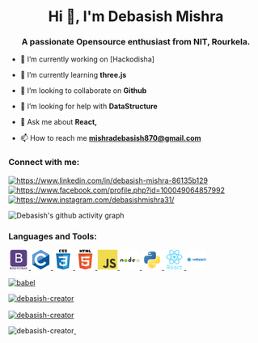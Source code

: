 

<h1 align="center">Hi 👋, I'm Debasish Mishra</h1>
<h3 align="center">A passionate Opensource enthusiast from NIT, Rourkela.</h3>



- 🔭 I’m currently working on [Hackodisha]

- 🌱 I’m currently learning **three.js**

- 👯 I’m looking to collaborate on **Github**

- 🤝 I’m looking for help with **DataStructure**

- 💬 Ask me about **React,**

- 📫 How to reach me **mishradebasish870@gmail.com**

<h3 align="left">Connect with me:</h3>
<p align="left">
<a href="https://www.linkedin.com/in/debasish870" target="blank"><img align="center" src="https://raw.githubusercontent.com/rahuldkjain/github-profile-readme-generator/master/src/images/icons/Social/linked-in-alt.svg" alt="https://www.linkedin.com/in/debasish-mishra-86135b129" height="30" width="40" /></a>
<a href="https://www.facebook.com/debasish870" target="blank"><img align="center" src="https://raw.githubusercontent.com/rahuldkjain/github-profile-readme-generator/master/src/images/icons/Social/facebook.svg" alt="https://www.facebook.com/profile.php?id=100049064857992" height="30" width="40" /></a>
<a href="https://www.instagram.com/debasishmishra31/" target="blank"><img align="center" src="https://raw.githubusercontent.com/rahuldkjain/github-profile-readme-generator/master/src/images/icons/Social/instagram.svg" alt="https://www.instagram.com/debasishmishra31/" height="30" width="40" /></a>
</p>


![Debasish's github activity graph](https://activity-graph.herokuapp.com/graph?username=debasish-creator&theme=react-dark&hide_border=true&area=true)


<h3 align="left">Languages and Tools:</h3>
</a> <a href="https://getbootstrap.com" target="_blank"> <img src="https://raw.githubusercontent.com/devicons/devicon/master/icons/bootstrap/bootstrap-plain-wordmark.svg" alt="bootstrap" width="40" height="40"/> </a> <a href="https://www.cprogramming.com/" target="_blank"> <img src="https://raw.githubusercontent.com/devicons/devicon/master/icons/c/c-original.svg" alt="c" width="40" height="40"/> </a> <a href="https://www.w3schools.com/css/" target="_blank"> <img src="https://raw.githubusercontent.com/devicons/devicon/master/icons/css3/css3-original-wordmark.svg" alt="css3" width="40" height="40"/> </a> <a href="https://www.w3.org/html/" target="_blank"> <img src="https://raw.githubusercontent.com/devicons/devicon/master/icons/html5/html5-original-wordmark.svg" alt="html5" width="40" height="40"/> </a> <a href="https://developer.mozilla.org/en-US/docs/Web/JavaScript" target="_blank"> <img src="https://raw.githubusercontent.com/devicons/devicon/master/icons/javascript/javascript-original.svg" alt="javascript" width="40" height="40"/> </a> <a href="https://nodejs.org" target="_blank"> <img src="https://raw.githubusercontent.com/devicons/devicon/master/icons/nodejs/nodejs-original-wordmark.svg" alt="nodejs" width="40" height="40"/> </a> <a href="https://www.python.org" target="_blank"> <img src="https://raw.githubusercontent.com/devicons/devicon/master/icons/python/python-original.svg" alt="python" width="40" height="40"/> </a> <a href="https://reactjs.org/" target="_blank"> <img src="https://raw.githubusercontent.com/devicons/devicon/master/icons/react/react-original-wordmark.svg" alt="react" width="40" height="40"/> </a> <a href="https://webpack.js.org" target="_blank"> <img src="https://raw.githubusercontent.com/devicons/devicon/d00d0969292a6569d45b06d3f350f463a0107b0d/icons/webpack/webpack-original-wordmark.svg" alt="webpack" width="40" height="40"/> </a> </p>
<p align="left"> <a href="https://babeljs.io/" target="_blank"> <img src="https://www.vectorlogo.zone/logos/babeljs/babeljs-icon.svg" alt="babel" width="40" height="40"/> 

  

<p align="left"> <img src="https://komarev.com/ghpvc/?username=debasish-creator&label=Profile%20views&color=0e75b6&style=flat" alt="debasish-creator" /> </p>


  
<p><img align="center" src="https://github-readme-streak-stats.herokuapp.com/?user=debasish-creator&" alt="debasish-creator" /></p>
  <p>&nbsp;<img align="left" src="https://github-readme-stats.vercel.app/api?username=debasish-creator&show_icons=true&locale=en" alt="debasish-creator" /></p>





